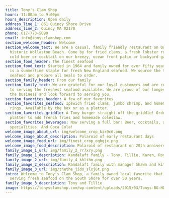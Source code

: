 ```yaml
---
title: Tony's Clam Shop
hours: 11:00am to 9:00pm
hours_description: Open daily
address_line_1: 861 Quincy Shore Drive
address_line_2: Quincy MA 02170
phone: 617-773-5090
email: info@tonysclamshop.com
section_welcome_header: Welcome
section_welcome_text: We are a casual, family friendly restaurant on Quincy’s
  historic Wollaston Beach. Come by for fried clams, a fresh lobster roll, and a
  cold beer or cocktail on our breezy, ocean front patio or backyard garden.
section_food_header: The finest seafood
section_food_text: Started in 1964 and family owned for over fifty years, Tony’s
  is a summertime staple for fresh New England seafood. We source the top local
  seafood and prepare all meals to order.
section_family_header: From our family
section_family_text: We are grateful for our loyal customers and are committed
  to serving the freshest seafood available. We are proud of our longevity in
  the business and look forward to serving you.
section_favorites_header: A few of our favorites
section_favorites_seafood: Ipswich fried clams, jumbo shrimp, and homemade onion
  rings. Available by the box or as a platter.
section_favorites_griddle: A Tony burger straight off the griddle! Order as a
  platter to add french fries and homemade coleslaw.
section_favorites_beverages: Now serving a full bar! Beer, cocktails, and frozen
  specialities. And Coca Cola!
welcome_image_about_url: img/welcome_crop_kir9c6.png
welcome_image_about_description: Polaroid of early restaurant days
welcome_image_food_url: img/finest_crop_oqhgjx.png
welcome_image_food_description: Polaroid of restaurant on 20th anniversary
family_image_1_url: img/family_2_rr7xry.png
family_image_1_description: Kandalaft family - Tony, Tillie, Karen, Roy, Gary
family_image_2_url: img/family_4_khlihn.png
family_image_2_description: Kandalaft family with manager Shawn and kitchen lead cook Hakim
family_image_3_url: img/thethe_jido_slxj6t.png
intro: Welcome to Tony's Clam Shop, a family owned local favorite that has been
  serving fresh seafood on the South Shore for over 50 years.
family_image_3_description: Tony and Tillie
image: https://tonysclamshop.com/wp-content/uploads/2015/03/Tonys-BG-HDR-e1433614147945.jpg
---
```

